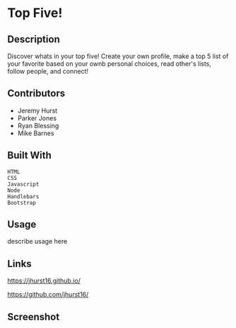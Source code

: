 # Top Five!

## Description
Discover whats in your top five! Create your own profile, make a top 5 list of your favorite based on your ownb personal choices, read other's lists, follow people, and connect!


## Contributors


- Jeremy Hurst
- Parker Jones
- Ryan Blessing
- Mike Barnes

## Built With

```
HTML
CSS
Javascript
Node
Handlebars
Bootstrap
```
## Usage
describe usage here
## Links

https://jhurst16.github.io/

https://github.com/jhurst16/

## Screenshot
